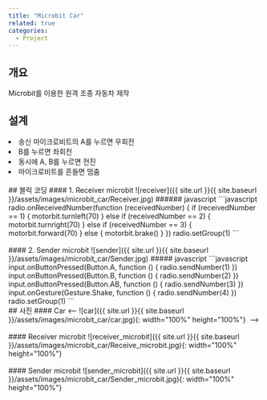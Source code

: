 ```yaml
---
title: "Microbit Car"
related: true
categories:
  - Project
---
```


## 개요
Microbit를 이용한 원격 조종 자동차 제작

## 설계
<li>송신 마이크로비트의 A를 누르면 우회전</li>
<li>B를 누르면 좌회전</li>
<li>동시에 A, B를 누르면 전진</li>
<li>마이크로비트를 흔들면 멈춤</li>
<br>
## 블럭 코딩
#### 1. Receiver microbit
![receiver]({{ site.url }}{{ site.baseurl }}/assets/images/microbit_car/Receiver.jpg)
###### javascript
```javascript
radio.onReceivedNumber(function (receivedNumber) {
    if (receivedNumber == 1) {
        motorbit.turnleft(70)
    } else if (receivedNumber == 2) {
        motorbit.turnright(70)
    } else if (receivedNumber == 3) {
        motorbit.forward(70)
    } else {
        motorbit.brake()
    }
})
radio.setGroup(1)
```
<br><br>
#### 2. Sender microbit
![sender]({{ site.url }}{{ site.baseurl }}/assets/images/microbit_car/Sender.jpg)
##### javascript
```javascript
input.onButtonPressed(Button.A, function () {
    radio.sendNumber(1)
})
input.onButtonPressed(Button.B, function () {
    radio.sendNumber(2)
})
input.onButtonPressed(Button.AB, function () {
    radio.sendNumber(3)
})
input.onGesture(Gesture.Shake, function () {
    radio.sendNumber(4)
})
radio.setGroup(1)
```
<br>
## 사진
#### Car
<--
![car]({{ site.url }}{{ site.baseurl }}/assets/images/microbit_car/car.jpg){: width="100%" height="100%"}
<img src="{{ site.url }}{{ site.baseurl }}/assets/images/microbit_car/car.jpg" alt="">
-->
<br><br>
#### Receiver microbit
![receiver_microbit]({{ site.url }}{{ site.baseurl }}/assets/images/microbit_car/Receive_microbit.jpg){: width="100%" height="100%"}
<br><br>
#### Sender microbit
![sender_microbit]({{ site.url }}{{ site.baseurl }}/assets/images/microbit_car/Sender_microbit.jpg){: width="100%" height="100%"}

